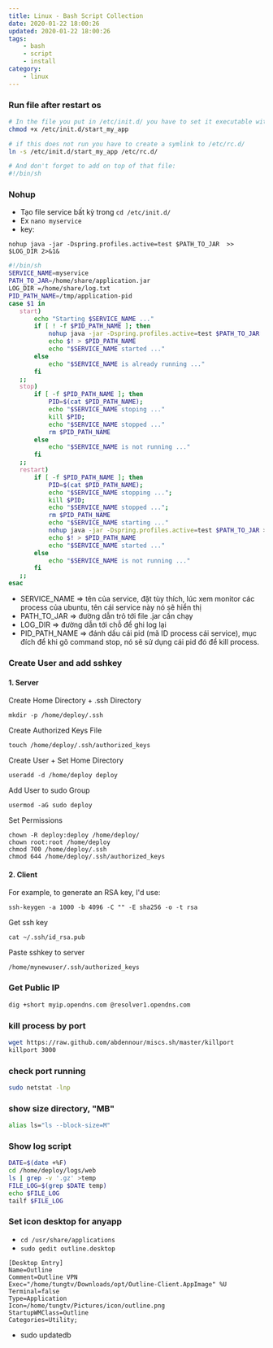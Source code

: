 ```yaml
---
title: Linux - Bash Script Collection
date: 2020-01-22 18:00:26
updated: 2020-01-22 18:00:26
tags:
    - bash
    - script
    - install
category: 
    - linux
---
```


### Run file after restart os

```bash
# In the file you put in /etc/init.d/ you have to set it executable with
chmod +x /etc/init.d/start_my_app

# if this does not run you have to create a symlink to /etc/rc.d/
ln -s /etc/init.d/start_my_app /etc/rc.d/

# And don't forget to add on top of that file:
#!/bin/sh
```

### Nohup
- Tạo file service bất kỳ trong `cd /etc/init.d/`
- Ex `nano myservice`
- key:
```
nohup java -jar -Dspring.profiles.active=test $PATH_TO_JAR  >> $LOG_DIR 2>&1&
```

```bash
#!/bin/sh
SERVICE_NAME=myservice
PATH_TO_JAR=/home/share/application.jar
LOG_DIR =/home/share/log.txt
PID_PATH_NAME=/tmp/application-pid
case $1 in
   start)
       echo "Starting $SERVICE_NAME ..."
       if [ ! -f $PID_PATH_NAME ]; then
           nohup java -jar -Dspring.profiles.active=test $PATH_TO_JAR  >> $LOG_DIR 2>&1&
           echo $! > $PID_PATH_NAME
           echo "$SERVICE_NAME started ..."
       else
           echo "$SERVICE_NAME is already running ..."
       fi
   ;;
   stop)
       if [ -f $PID_PATH_NAME ]; then
           PID=$(cat $PID_PATH_NAME);
           echo "$SERVICE_NAME stoping ..."
           kill $PID;
           echo "$SERVICE_NAME stopped ..."
           rm $PID_PATH_NAME
       else
           echo "$SERVICE_NAME is not running ..."
       fi
   ;;
   restart)
       if [ -f $PID_PATH_NAME ]; then
           PID=$(cat $PID_PATH_NAME);
           echo "$SERVICE_NAME stopping ...";
           kill $PID;
           echo "$SERVICE_NAME stopped ...";
           rm $PID_PATH_NAME
           echo "$SERVICE_NAME starting ..."
           nohup java -jar -Dspring.profiles.active=test $PATH_TO_JAR >> $LOG_DIR 2>&1&
           echo $! > $PID_PATH_NAME
           echo "$SERVICE_NAME started ..."
       else
           echo "$SERVICE_NAME is not running ..."
       fi
   ;;
esac 
```
- SERVICE_NAME => tên của service, đặt tùy thích, lúc xem monitor các process của ubuntu, tên cái service này nó sẽ hiển thị
- PATH_TO_JAR => đường dẫn trỏ tới file .jar cần chạy
- LOG_DIR => đường dẫn tới chỗ để ghi log lại
- PID_PATH_NAME => đánh dấu cái pid (mã ID process cái service), mục đích để khi gõ command stop, nó sẽ sử dụng cái pid đó để kill process.

### Create User and add sshkey 
#### 1. Server
Create Home Directory + .ssh Directory
```shell
mkdir -p /home/deploy/.ssh
```
Create Authorized Keys File
```shell
touch /home/deploy/.ssh/authorized_keys
```

Create User + Set Home Directory
```shell
useradd -d /home/deploy deploy
```

Add User to sudo Group
```shell
usermod -aG sudo deploy
``` 

Set Permissions

```shell
chown -R deploy:deploy /home/deploy/
chown root:root /home/deploy
chmod 700 /home/deploy/.ssh
chmod 644 /home/deploy/.ssh/authorized_keys
```

#### 2. Client
For example, to generate an RSA key, I'd use:

```shell
ssh-keygen -a 1000 -b 4096 -C "" -E sha256 -o -t rsa
```
Get ssh key

```shell
cat ~/.ssh/id_rsa.pub
```
Paste sshkey to server

```shell
/home/mynewuser/.ssh/authorized_keys
```

### Get Public IP

```bash
dig +short myip.opendns.com @resolver1.opendns.com
```
### kill process by port
```bash
wget https://raw.github.com/abdennour/miscs.sh/master/killport
killport 3000
```

### check port running

```bash
sudo netstat -lnp
```

### show size directory, "MB"

```bash
alias ls="ls --block-size=M"
```

### Show log script

```bash
DATE=$(date +%F)
cd /home/deploy/logs/web
ls | grep -v '.gz' >temp
FILE_LOG=$(grep $DATE temp)
echo $FILE_LOG
tailf $FILE_LOG
```

### Set icon desktop for anyapp
- `cd /usr/share/applications`
- `sudo gedit outline.desktop`
```
[Desktop Entry]
Name=Outline
Comment=Outline VPN
Exec="/home/tungtv/Downloads/opt/Outline-Client.AppImage" %U
Terminal=false
Type=Application
Icon=/home/tungtv/Pictures/icon/outline.png
StartupWMClass=Outline
Categories=Utility;
```
- sudo updatedb